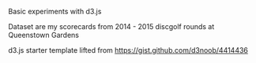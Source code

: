 Basic experiments with d3.js

Dataset are my scorecards from 2014 - 2015 discgolf rounds at Queenstown Gardens

d3.js starter template lifted from https://gist.github.com/d3noob/4414436
